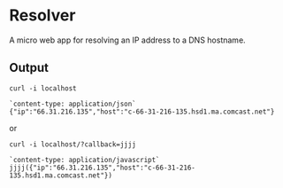 # Resolver

A micro web app for resolving an IP address to a DNS hostname.

## Output

```
curl -i localhost
```

```
`content-type: application/json`
{"ip":"66.31.216.135","host":"c-66-31-216-135.hsd1.ma.comcast.net"}
```

or

```
curl -i localhost/?callback=jjjj
```

```
`content-type: application/javascript`
jjjj({"ip":"66.31.216.135","host":"c-66-31-216-135.hsd1.ma.comcast.net"})
```
